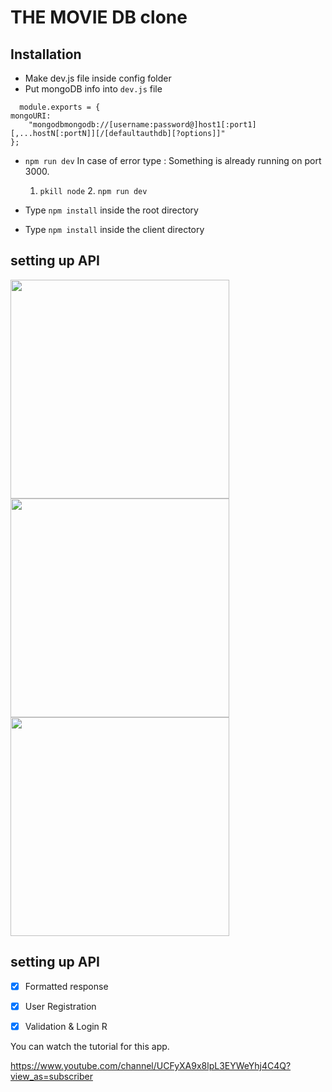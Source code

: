 # THE MOVIE DB clone

## Installation
- Make dev.js file inside config folder
- Put mongoDB info into ``dev.js`` file 
```JS
  module.exports = {
mongoURI:
    "mongodbmongodb://[username:password@]host1[:port1][,...hostN[:portN]][/[defaultauthdb][?options]]"
};
  ```
- `npm run dev` 
 In case of error type : Something is already running on port 3000.
     1. `pkill node` 2. `npm run dev`

- Type `npm install` inside the root directory 
- Type `npm install` inside the client directory

## setting up API

<img src="https://user-images.githubusercontent.com/63557021/107699042-c54d7400-6cb5-11eb-9228-0e6fc0d6d4ab.png" width="350"><img src="https://user-images.githubusercontent.com/63557021/107697949-26744800-6cb4-11eb-91f5-e1685c0b580f.png" width="350" ><img src="https://user-images.githubusercontent.com/63557021/107696702-9550a180-6cb2-11eb-830e-b92791948f81.png" width="350" >


## setting up API

- [x] Formatted response
- [x] User Registration
- [x] Validation & Login R





You can watch the tutorial for this app.

https://www.youtube.com/channel/UCFyXA9x8lpL3EYWeYhj4C4Q?view_as=subscriber
